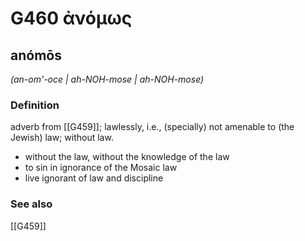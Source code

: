 # G460 ἀνόμως

## anómōs

_(an-om'-oce | ah-NOH-mose | ah-NOH-mose)_

### Definition

adverb from [[G459]]; lawlessly, i.e., (specially) not amenable to (the Jewish) law; without law.

- without the law, without the knowledge of the law
- to sin in ignorance of the Mosaic law
- live ignorant of law and discipline

### See also

[[G459]]

